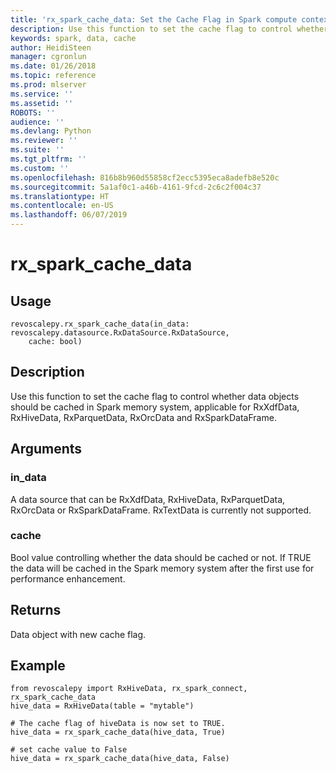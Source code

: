 ```yaml
---
title: 'rx_spark_cache_data: Set the Cache Flag in Spark compute context (revoscalepy)'
description: Use this function to set the cache flag to control whether data objects should be cached in Spark  memory system, applicable for RxXdfData, RxHiveData, RxParquetData, RxOrcData and RxSparkDataFrame.
keywords: spark, data, cache
author: HeidiSteen
manager: cgronlun
ms.date: 01/26/2018
ms.topic: reference
ms.prod: mlserver
ms.service: ''
ms.assetid: ''
ROBOTS: ''
audience: ''
ms.devlang: Python
ms.reviewer: ''
ms.suite: ''
ms.tgt_pltfrm: ''
ms.custom: ''
ms.openlocfilehash: 816b8b960d55858cf2ecc5395eca8adefb8e520c
ms.sourcegitcommit: 5a1af0c1-a46b-4161-9fcd-2c6c2f004c37
ms.translationtype: HT
ms.contentlocale: en-US
ms.lasthandoff: 06/07/2019
---
```

# <a name="rxsparkcachedata"></a>rx_spark_cache_data


 


## <a name="usage"></a>Usage



```
revoscalepy.rx_spark_cache_data(in_data: revoscalepy.datasource.RxDataSource.RxDataSource,
    cache: bool)
```





## <a name="description"></a>Description

Use this function to set the cache flag to control whether data objects should be cached in Spark memory system, applicable for RxXdfData, RxHiveData, RxParquetData, RxOrcData and RxSparkDataFrame.


## <a name="arguments"></a>Arguments


### <a name="indata"></a>in_data

A data source that can be RxXdfData, RxHiveData, RxParquetData, RxOrcData or RxSparkDataFrame.
RxTextData is currently not supported.


### <a name="cache"></a>cache

Bool value controlling whether the data should be cached or not. If TRUE the data will be cached in the Spark memory system after the first use for performance enhancement.


## <a name="returns"></a>Returns

Data object with new cache flag.


## <a name="example"></a>Example



```
from revoscalepy import RxHiveData, rx_spark_connect, rx_spark_cache_data
hive_data = RxHiveData(table = "mytable")

# The cache flag of hiveData is now set to TRUE.
hive_data = rx_spark_cache_data(hive_data, True)

# set cache value to False
hive_data = rx_spark_cache_data(hive_data, False)
```

